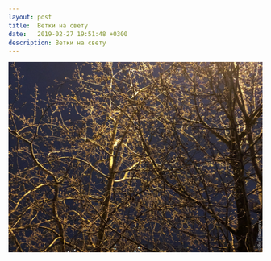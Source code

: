 ```yaml
---
layout: post
title:  Ветки на свету
date:   2019-02-27 19:51:48 +0300
description: Ветки на свету
---
```


<img src="/assets/images/2019/03/2019-03-31_19-51-48_IMG_1331_web.jpg" class="img-fluid mx-auto d-block" alt="Ветки на свету" />
